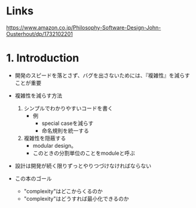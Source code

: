 # Links

<https://www.amazon.co.jp/Philosophy-Software-Design-John-Ousterhout/dp/1732102201>

# 1. Introduction

- 開発のスピードを落とさず、バグを出さないためには、『複雑性』を減らすことが重要

- 複雑性を減らす方法
  1. シンプルでわかりやすいコードを書く
     - 例
       - special caseを減らす
       - 命名規則を統一する
  2. 複雑性を隠蔽する
     - modular design。
     - このときの分割単位のことをmoduleと呼ぶ

- 設計は開発が続く限りずっとやりつづけなければならない

- この本のゴール
  - "complexity"はどこからくるのか
  - "complexity"はどうすれば最小化できるのか
